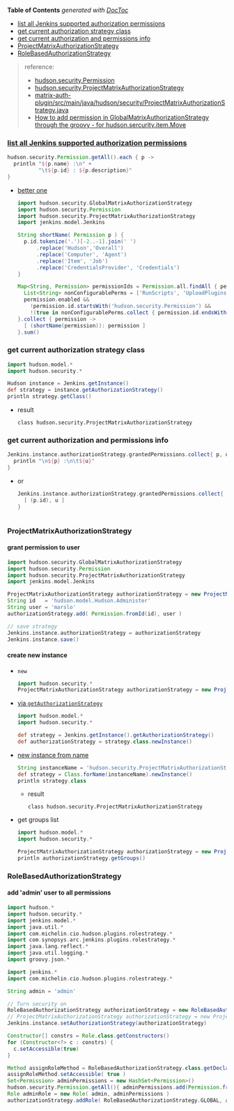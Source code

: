 <!-- START doctoc generated TOC please keep comment here to allow auto update -->
<!-- DON'T EDIT THIS SECTION, INSTEAD RE-RUN doctoc TO UPDATE -->
**Table of Contents**  *generated with [DocToc](https://github.com/thlorenz/doctoc)*

- [list all Jenkins supported authorization permissions](#list-all-jenkins-supported-authorization-permissions)
- [get current authorization strategy class](#get-current-authorization-strategy-class)
- [get current authorization and permissions info](#get-current-authorization-and-permissions-info)
- [ProjectMatrixAuthorizationStrategy](#projectmatrixauthorizationstrategy)
- [RoleBasedAuthorizationStrategy](#rolebasedauthorizationstrategy)

<!-- END doctoc generated TOC please keep comment here to allow auto update -->


> reference:
> - [hudson.security.Permission](https://javadoc.jenkins.io/hudson/security/Permission.html)
> - [hudson.security.ProjectMatrixAuthorizationStrategy](https://javadoc.jenkins.io/plugin/matrix-auth/hudson/security/ProjectMatrixAuthorizationStrategy.html)
> - [matrix-auth-plugin/src/main/java/hudson/security/ProjectMatrixAuthorizationStrategy.java](https://github.com/jenkinsci/matrix-auth-plugin/blob/master/src/main/java/hudson/security/ProjectMatrixAuthorizationStrategy.java)
> - [How to add permission in GlobalMatrixAuthorizationStrategy through the groovy - for hudson.sercurity.item.Move](https://issues.jenkins.io/browse/JENKINS-57832?attachmentViewMode=list)

### [list all Jenkins supported authorization permissions](https://stackoverflow.com/a/58035811/2940319)
```groovy
hudson.security.Permission.getAll().each { p ->
  println "${p.name} :\n" +
          "\t${p.id} : ${p.description}"
}
```

- [better one](https://gist.github.com/sboardwell/f1e85536fc13b8e4c0d108726239c027)
  ```groovy
  import hudson.security.GlobalMatrixAuthorizationStrategy
  import hudson.security.Permission
  import hudson.security.ProjectMatrixAuthorizationStrategy
  import jenkins.model.Jenkins

  String shortName( Permission p ) {
    p.id.tokenize('.')[-2..-1].join(' ')
        .replace('Hudson','Overall')
        .replace('Computer', 'Agent')
        .replace('Item', 'Job')
        .replace('CredentialsProvider', 'Credentials')
  }

  Map<String, Permission> permissionIds = Permission.all.findAll { permission ->
    List<String> nonConfigurablePerms = ['RunScripts', 'UploadPlugins', 'ConfigureUpdateCenter']
    permission.enabled &&
      !permission.id.startsWith('hudson.security.Permission') &&
      !(true in nonConfigurablePerms.collect { permission.id.endsWith(it) })
  }.collect { permission ->
    [ (shortName(permission)): permission ]
  }.sum()
  ```

### get current authorization strategy class
```groovy
import hudson.model.*
import hudson.security.*

Hudson instance = Jenkins.getInstance()
def strategy = instance.getAuthorizationStrategy()
println strategy.getClass()
```
- result
  ```
  class hudson.security.ProjectMatrixAuthorizationStrategy
  ```

### get current authorization and permissions info
```groovy
Jenkins.instance.authorizationStrategy.grantedPermissions.collect{ p, u ->
  println "\n${p} :\n\t${u}"
}
```
- or
  ```groovy
  Jenkins.instance.authorizationStrategy.grantedPermissions.collect{ p, u ->
    [ (p.id), u ]
  }
```
  ```

### ProjectMatrixAuthorizationStrategy
#### grant permission to user
```groovy
import hudson.security.GlobalMatrixAuthorizationStrategy
import hudson.security.Permission
import hudson.security.ProjectMatrixAuthorizationStrategy
import jenkins.model.Jenkins

ProjectMatrixAuthorizationStrategy authorizationStrategy = new ProjectMatrixAuthorizationStrategy()
String id   = 'hudson.model.Hudson.Administer'
String user = 'marslo'
authorizationStrategy.add( Permission.fromId(id), user )

// save strategy
Jenkins.instance.authorizationStrategy = authorizationStrategy
Jenkins.instance.save()
```

#### create new instance
- `new`
  ```groovy
  import hudson.security.*
  ProjectMatrixAuthorizationStrategy authorizationStrategy = new ProjectMatrixAuthorizationStrategy()
  ```

- [via `getAuthorizationStrategy`](https://stackoverflow.com/a/47486042/2940319)
  ```groovy
  import hudson.model.*
  import hudson.security.*

  def strategy = Jenkins.getInstance().getAuthorizationStrategy()
  def authorizationStrategy = strategy.class.newInstance()
  ```

- [new instance from name](https://gist.github.com/sboardwell/f1e85536fc13b8e4c0d108726239c027#file-matrix-based-auth-groovy-L178)
  ```groovy
  String instanceName = 'hudson.security.ProjectMatrixAuthorizationStrategy'
  def strategy = Class.forName(instanceName).newInstance()
  println strategy.class
  ```
  - result
    ```
    class hudson.security.ProjectMatrixAuthorizationStrategy
    ```

- get groups list
  ```groovy
  import hudson.model.*
  import hudson.security.*

  ProjectMatrixAuthorizationStrategy authorizationStrategy = new ProjectMatrixAuthorizationStrategy()
  println authorizationStrategy.getGroups()
  ```

### RoleBasedAuthorizationStrategy
#### add 'admin' user to all permissions
  ```groovy
  import hudson.*
  import hudson.security.*
  import jenkins.model.*
  import java.util.*
  import com.michelin.cio.hudson.plugins.rolestrategy.*
  import com.synopsys.arc.jenkins.plugins.rolestrategy.*
  import java.lang.reflect.*
  import java.util.logging.*
  import groovy.json.*

  import jenkins.*
  import com.michelin.cio.hudson.plugins.rolestrategy.*

  String admin = 'admin'

  // Turn security on
  RoleBasedAuthorizationStrategy authorizationStrategy = new RoleBasedAuthorizationStrategy()
  // ProjectMatrixAuthorizationStrategy authorizationStrategy = new ProjectMatrixAuthorizationStrategy()
  Jenkins.instance.setAuthorizationStrategy(authorizationStrategy)

  Constructor[] constrs = Role.class.getConstructors()
  for (Constructor<?> c : constrs) {
    c.setAccessible(true)
  }

  Method assignRoleMethod = RoleBasedAuthorizationStrategy.class.getDeclaredMethod( "assignRole", String.class, Role.class, String.class )
  assignRoleMethod.setAccessible( true )
  Set<Permission> adminPermissions = new HashSet<Permission>()
  hudson.security.Permission.getAll(){ adminPermissions.add(Permission.fromId(it) }
  Role adminRole = new Role( admin, adminPermissions )
  authorizationStrategy.addRole( RoleBasedAuthorizationStrategy.GLOBAL, adminRole )
  ```
